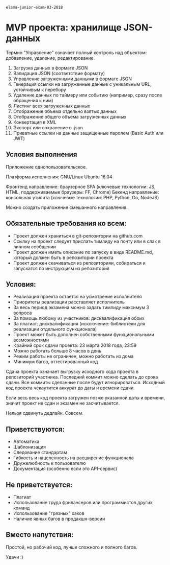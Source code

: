 `elama-junior-exam-03-2018`

MVP проекта: хранилище JSON-данных
==================================

Термин "Управление" означает полный контроль над объектом: добавление, удаление, редактирование.

1. Загрузка данных в формате JSON
2. Валидация JSON (соответствие формату)
3. Управление загруженными данными в формате JSON
4. Генерация ссылки на загруженные данные с уникальным URL, устойчивым к перебору
5. Удаление данных по таймеру или событию (например, сразу после обращения к ним)
6. Листинг всех загруженных данных
7. Отображение объема отдельно взятых данных
8. Отображение общего объема загруженных данных
9. Конвертация в XML
10. Экспорт или сохранение в .json
11. Приватные ссылки на данные защищенные паролем (Basic Auth или JWT)


Условия выполнения
------------------

Приложение однопользовательское.

Платформа исполнения: GNU/Linux Ubuntu 16.04

Фронтенд направление: браузерное SPA (ключевые технологии: JS, HTML, поддерживаемые браузеры: FF, Chrome)
Бекенд направление:   консольная утилита (ключевые технологии: PHP, Python, Go, NodeJS)

Можно создать приложение смешанного направления.


Обязательные требования ко всем:
--------------------------------

- Проект должен храниться в git-репозитории на github.com
- Ссылку на проект следует прислать тимлиду на почту или в слак в личном сообщении
- Проект должен иметь описание по запуску в виде README.md, который должен быть в репозитории проекта
- Проект должен скачиваться из репозиторияи, собираться и запускатся по инструкциям
из репозитория


Условия:
--------

- Реализация проекта остается на усмотрение исполнителя
- Приоритеты реализации расставляет исполнитель
- За весь период экзамена можно задать тимлиду максимум 3 вопроса
- За помощь любому из участников: дисквалификация обоих
- За плагиат: дисквалификация (исключение: библиотеки для реализации отдельного функционала)
- Проект может быть дополнен собственными функциональными возможностями
- Крайний срок сдачи проекта: 23 марта 2018 года, 23:59
- Можно работать больше 8 часов в день
- Режим работы не ограничен, можно работать из дома
- Минимум багов, оттестированный код

Сдача проекта означает выгрузку исходного кода проекта в репозиторий участника.
Последний коммит можно сделать до срока сдачи. Все коммиты сделанные после будут
игнорироваться. Исходный код проекта чекаутится аккурат до даты и времени сдачи.

Если весь весь код проекта загружен позже указанной даты и времени, значит проект не сдан и экзамен не засчитывается.

Нельзя сдвинуть дедлайн. Совсем.

Приветствуются:
---------------

- Автоматика
- Шаблонизация
- Следование стандартам
- Гибкость и нацеленность на расширение функционала
- Дружелюбность к пользователю
- Документация (особенно если это API-сервис)


Не приветствуется:
------------------

- Плагиат
- Использование труда фрилансеров или программистов других команд
- Использование "грязных" хаков
- Наличие явных багов в продакшн-версии


Вместо напутствия:
------------------

Простой, но рабочий код, лучше сложного и полного багов.

Удачи :)
